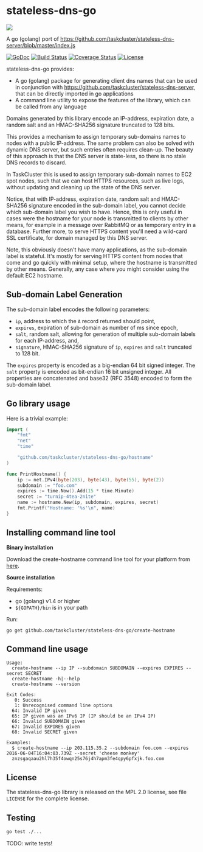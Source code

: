 stateless-dns-go
================
<img src="https://tools.taskcluster.net/lib/assets/taskcluster-120.png" />

A go (golang) port of https://github.com/taskcluster/stateless-dns-server/blob/master/index.js

[![GoDoc](https://godoc.org/github.com/taskcluster/stateless-dns-go?status.svg)](https://godoc.org/github.com/taskcluster/stateless-dns-go)
[![Build Status](https://travis-ci.org/taskcluster/stateless-dns-go.svg?branch=master)](http://travis-ci.org/taskcluster/stateless-dns-go)
[![Coverage Status](https://coveralls.io/repos/taskcluster/stateless-dns-go/badge.svg?branch=master&service=github)](https://coveralls.io/github/taskcluster/stateless-dns-go?branch=master)
[![License](https://img.shields.io/badge/license-MPL%202.0-orange.svg)](https://github.com/taskcluster/stateless-dns-go/blob/master/LICENSE)

stateless-dns-go provides:

* A go (golang) package for generating client dns names that can be used in
  conjunction with https://github.com/taskcluster/stateless-dns-server, that
  can be directly imported in go applications
* A command line utility to expose the features of the library, which can be
  called from any language

Domains generated by this library encode an IP-address, expiration date, a
random salt and an HMAC-SHA256 signature truncated to 128 bits.

This provides a mechanism to assign temporary sub-domains names to nodes with a
public IP-address. The same problem can also be solved with dynamic DNS server,
but such entries often requires clean-up. The beauty of this approach is that
the DNS server is state-less, so there is no stale DNS records to discard.

In TaskCluster this is used to assign temporary sub-domain names to EC2 spot
nodes, such that we can host HTTPS resources, such as live logs, without
updating and cleaning up the state of the DNS server.

Notice, that with IP-address, expiration date, random salt and HMAC-SHA256
signature encoded in the sub-domain label, you cannot decide which sub-domain
label you wish to have. Hence, this is only useful in cases were the hostname
for your node is transmitted to clients by other means, for example in a
message over RabbitMQ or as temporary entry in a database. Further more, to
serve HTTPS content you'll need a wild-card SSL certificate, for domain managed
by this DNS server.

Note, this obviously doesn't have many applications, as the sub-domain label is
stateful. It's mostly for serving HTTPS content from nodes that come and go
quickly with minimal setup, where the hostname is transmitted by other means.
Generally, any case where you might consider using the default EC2 hostname.

Sub-domain Label Generation
---------------------------
The sub-domain label encodes the following parameters:
 * `ip`, address to which the `A` record returned should point,
 * `expires`, expiration of sub-domain as number of ms since epoch,
 * `salt`, random salt, allowing for generation of multiple sub-domain labels
   for each IP-address, and,
 * `signature`, HMAC-SHA256 signature of `ip`, `expires` and `salt` truncated
   to 128 bit.

The `expires` property is encoded as a big-endian 64 bit signed integer. The
`salt` property is encoded as bit-endian 16 bit unsigned integer. All
properties are concatenated and base32 (RFC 3548) encoded to form the
sub-domain label.


Go library usage
----------------

Here is a trivial example:

```go
import (
	"fmt"
	"net"
	"time"

	"github.com/taskcluster/stateless-dns-go/hostname"
)

func PrintHostname() {
	ip := net.IPv4(byte(203), byte(43), byte(55), byte(2))
	subdomain := "foo.com"
	expires := time.Now().Add(15 * time.Minute)
	secret := "turnip-4tea-2nite"
	name := hostname.New(ip, subdomain, expires, secret)
	fmt.Printf("Hostname: '%s'\n", name)
}
```

Installing command line tool
----------------------------

__Binary installation__

Download the create-hostname command line tool for your platform from
[here](https://github.com/taskcluster/stateless-dns-go/releases).

__Source installation__

Requirements:

  * go (golang) v1.4 or higher
  * `${GOPATH}/bin` is in your path

Run:

```
go get github.com/taskcluster/stateless-dns-go/create-hostname
```

Command line usage
------------------


```
Usage:
  create-hostname --ip IP --subdomain SUBDOMAIN --expires EXPIRES --secret SECRET
  create-hostname -h|--help
  create-hostname --version

Exit Codes:
   0: Success
   1: Unrecognised command line options
  64: Invalid IP given
  65: IP given was an IPv6 IP (IP should be an IPv4 IP)
  66: Invalid SUBDOMAIN given
  67: Invalid EXPIRES given
  68: Invalid SECRET given

Examples:
  $ create-hostname --ip 203.115.35.2 --subdomain foo.com --expires 2016-06-04T16:04:03.739Z --secret 'cheese monkey'
  znzsgaqaau2hl7h35f4owqn25s76j4h7apm3fe4qpy6pfxjk.foo.com
```

License
-------
The stateless-dns-go library is released on the MPL 2.0 license, see file
`LICENSE` for the complete license.

Testing
-------

```bash
go test ./...
```

TODO: write tests!
